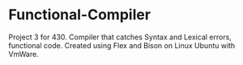 # Functional-Compiler
Project 3 for 430. Compiler that catches Syntax and Lexical errors, functional code.
Created using Flex and Bison on Linux Ubuntu with VmWare.
